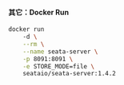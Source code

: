 
#### 其它：Docker Run

```bash
docker run 
    -d \
    --rm \
    --name seata-server \
    -p 8091:8091 \
    -e STORE_MODE=file \
    seataio/seata-server:1.4.2
```
